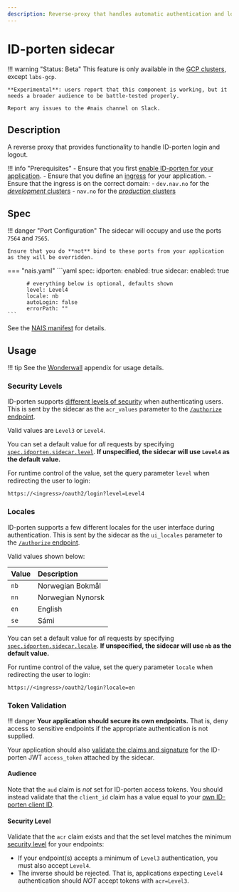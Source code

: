 ```yaml
---
description: Reverse-proxy that handles automatic authentication and login/logout flows for ID-porten.
---
```


# ID-porten sidecar

!!! warning "Status: Beta"
    This feature is only available in the [GCP clusters](../../../clusters/gcp.md), except `labs-gcp`.

    **Experimental**: users report that this component is working, but it needs a broader audience to be battle-tested properly.

    Report any issues to the #nais channel on Slack.

## Description

A reverse proxy that provides functionality to handle ID-porten login and logout.

!!! info "Prerequisites"
    - Ensure that you first [enable ID-porten for your application](README.md).
    - Ensure that you define an [ingress](../../../nais-application/application.md#ingresses) for your application.
    - Ensure that the ingress is on the correct domain:
        - `dev.nav.no` for the [_development_ clusters](../../../clusters/gcp.md#dev-gcp-ingresses)
        - `nav.no` for the [_production_ clusters](../../../clusters/gcp.md#prod-gcp-ingresses)

## Spec

!!! danger "Port Configuration"
    The sidecar will occupy and use the ports `7564` and `7565`.

    Ensure that you do **not** bind to these ports from your application as they will be overridden.

=== "nais.yaml"
    ```yaml
    spec:
      idporten:
        enabled: true
        sidecar:
          enabled: true

          # everything below is optional, defaults shown
          level: Level4
          locale: nb
          autoLogin: false
          errorPath: ""
    ```

See the [NAIS manifest](../../../nais-application/application.md#idportensidecar) for details.

## Usage

!!! tip
    See the [Wonderwall](../../../appendix/wonderwall.md) appendix for usage details.

### Security Levels

ID-porten supports [different levels of security](https://eid.difi.no/en/security-and-cookies/different-levels-security)
when authenticating users. 
This is sent by the sidecar as the `acr_values` parameter to the [`/authorize` endpoint](https://docs.digdir.no/oidc_protocol_authorize.html).

Valid values are `Level3` or `Level4`.

You can set a default value for _all_ requests by specifying [`spec.idporten.sidecar.level`](../../../nais-application/application.md#idportensidecarlevel). 
**If unspecified, the sidecar will use `Level4` as the default value.**

For runtime control of the value, set the query parameter `level` when redirecting the user to login:

```
https://<ingress>/oauth2/login?level=Level4
```

### Locales

ID-porten supports a few different locales for the user interface during authentication. 
This is sent by the sidecar as the `ui_locales` parameter to the [`/authorize` endpoint](https://docs.digdir.no/oidc_protocol_authorize.html).

Valid values shown below:

| Value | Description       |
|:------|:------------------|
| `nb`  | Norwegian Bokmål  |
| `nn`  | Norwegian Nynorsk |
| `en`  | English           |
| `se`  | Sámi              |

You can set a default value for _all_ requests by specifying [`spec.idporten.sidecar.locale`](../../../nais-application/application.md#idportensidecarlocale).
**If unspecified, the sidecar will use `nb` as the default value.**

For runtime control of the value, set the query parameter `locale` when redirecting the user to login:

```
https://<ingress>/oauth2/login?locale=en
```

### Token Validation

!!! danger
    **Your application should secure its own endpoints.** That is, deny access to sensitive endpoints if the appropriate authentication is not supplied.

Your application should also [validate the claims and signature](../concepts/tokens.md#token-validation) for the ID-porten JWT `access_token` attached by the sidecar.

#### Audience

Note that the `aud` claim is _not_ set for ID-porten access tokens.
You should instead validate that the `client_id` claim has a value equal to your [own ID-porten client ID](README.md#idporten_client_id).

#### Security Level

Validate that the `acr` claim exists and that the set level matches the minimum [security level](#security-levels) for your endpoints:

* If your endpoint(s) accepts a minimum of `Level3` authentication, you must also accept `Level4`.
* The inverse should be rejected. That is, applications expecting `Level4` authentication should _NOT_ accept tokens with `acr=Level3`.
